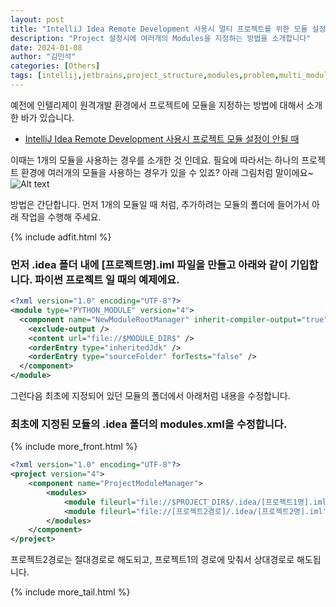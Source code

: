 ```yaml
---
layout: post
title: "IntelliJ Idea Remote Development 사용시 멀티 프로젝트를 위한 모듈 설정"
description: "Project 설정시에 여러개의 Modules을 지정하는 방법을 소개합니다"
date: 2024-01-08
author: "김민석"
categories: [Others]
tags: [intellij,jetbrains,project_structure,modules,problem,multi_module,multi_project]
---
```

예전에 인텔리제이 원격개발 환경에서 프로젝트에 모듈을 지정하는 방법에 대해서 소개한 바가 있습니다.
- [IntelliJ Idea Remote Development 사용시 프로젝트 모듈 설정이 안될 때](https://reddol18.pe.kr/IntelliJ-Remote-Modules-Problem)

이때는 1개의 모듈을 사용하는 경우를 소개한 것 인데요. 필요에 따라서는 하나의 프로젝트 환경에 여러개의 모듈을 사용하는 경우가 있을 수 있죠?
아래 그림처럼 말이에요~
![Alt text](https://reddol18.github.io/dev5min/images/20240108/image.png)

방법은 간단합니다. 먼저 1개의 모듈일 때 처럼, 추가하려는 모듈의 폴더에 들어가서 아래 작업을 수행해 주세요.

{% include adfit.html %}

### 먼저 .idea 폴더 내에 [프로젝트명].iml 파일을 만들고 아래와 같이 기입합니다. 파이썬 프로젝트 일 때의 예제에요.

```xml
<?xml version="1.0" encoding="UTF-8"?>
<module type="PYTHON_MODULE" version="4">
  <component name="NewModuleRootManager" inherit-compiler-output="true">
    <exclude-output />
    <content url="file://$MODULE_DIR$" />
    <orderEntry type="inheritedJdk" />
    <orderEntry type="sourceFolder" forTests="false" />
  </component>
</module>
```

그런다음 최초에 지정되어 있던 모듈의 폴더에서 아래처럼 내용을 수정합니다.

### 최초에 지정된 모듈의 .idea 폴더의 modules.xml을 수정합니다.

{% include more_front.html %}

```xml
<?xml version="1.0" encoding="UTF-8"?>
<project version="4">
    <component name="ProjectModuleManager">
        <modules>
            <module fileurl="file://$PROJECT_DIR$/.idea/[프로젝트1명].iml" filepath="$PROJECT_DIR$/.idea/[프로젝트1명].iml" />
            <module fileurl="file://[프로젝트2경로]/.idea/[프로젝트2명].iml" filepath="[프로젝트2경로]/.idea/[프로젝트2명].iml" />
        </modules>
    </component>
</project>
```

프로젝트2경로는 절대경로로 해도되고, 프로젝트1의 경로에 맞춰서 상대경로로 해도됩니다.        

{% include more_tail.html %}